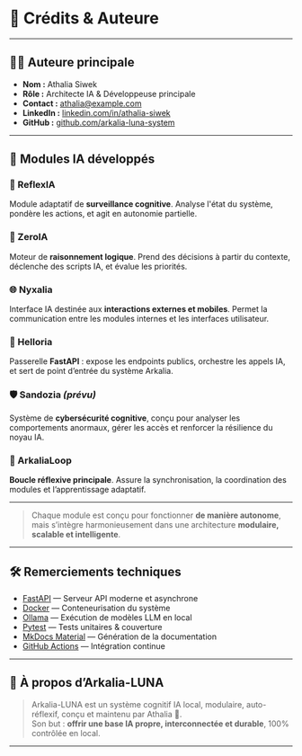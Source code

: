 # 🧾 Crédits & Auteure

---

## 👩‍💻 Auteure principale

- **Nom :** Athalia Siwek  
- **Rôle :** Architecte IA & Développeuse principale  
- **Contact :** [athalia@example.com](mailto:athalia@example.com)  
- **LinkedIn :** [linkedin.com/in/athalia-siwek](https://www.linkedin.com/in/athalia-siwek)  
- **GitHub :** [github.com/arkalia-luna-system](https://github.com/arkalia-luna-system)

---

## 🤖 Modules IA développés

### 🔁 ReflexIA  
Module adaptatif de **surveillance cognitive**. Analyse l'état du système, pondère les actions, et agit en autonomie partielle.

### 🧠 ZeroIA  
Moteur de **raisonnement logique**. Prend des décisions à partir du contexte, déclenche des scripts IA, et évalue les priorités.

### 🌐 Nyxalia  
Interface IA destinée aux **interactions externes et mobiles**. Permet la communication entre les modules internes et les interfaces utilisateur.

### 🔎 Helloria  
Passerelle **FastAPI** : expose les endpoints publics, orchestre les appels IA, et sert de point d’entrée du système Arkalia.

### 🛡️ Sandozia *(prévu)*  
Système de **cybersécurité cognitive**, conçu pour analyser les comportements anormaux, gérer les accès et renforcer la résilience du noyau IA.

### 🧬 ArkaliaLoop  
**Boucle réflexive principale**. Assure la synchronisation, la coordination des modules et l’apprentissage adaptatif.

---

> Chaque module est conçu pour fonctionner **de manière autonome**, mais s’intègre harmonieusement dans une architecture **modulaire, scalable et intelligente**.

---

## 🛠️ Remerciements techniques

- [FastAPI](https://fastapi.tiangolo.com/) — Serveur API moderne et asynchrone
- [Docker](https://www.docker.com/) — Conteneurisation du système
- [Ollama](https://ollama.com/) — Exécution de modèles LLM en local
- [Pytest](https://docs.pytest.org/) — Tests unitaires & couverture
- [MkDocs Material](https://squidfunk.github.io/mkdocs-material/) — Génération de la documentation
- [GitHub Actions](https://github.com/features/actions) — Intégration continue

---

## 🧭 À propos d’Arkalia-LUNA

> Arkalia-LUNA est un système cognitif IA local, modulaire, auto-réflexif, conçu et maintenu par Athalia 🌙.  
> Son but : **offrir une base IA propre, interconnectée et durable**, 100% contrôlée en local.

---